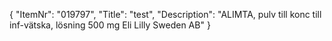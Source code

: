 {
  "ItemNr": "019797",
  "Title": "test",
  "Description": "ALIMTA, pulv till konc till inf-vätska, lösning 500 mg Eli Lilly Sweden AB"
}